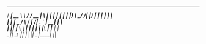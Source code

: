    _____ _______     _______  _   _ ______ _______ 
  / ____|  __ \ \   / /  __ \| \ | |  ____|__   __|
 | |    | |__) \ \_/ /| |__) |  \| | |__     | |   
 | |    |  _  / \   / |  ___/| . ` |  __|    | |   
 | |____| | \ \  | |  | |    | |\  | |____   | |   
  \_____|_|  \_\ |_|  |_|    |_| \_|______|  |_|   
                                                   
                                                   
